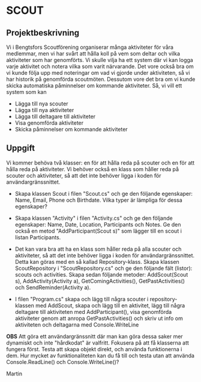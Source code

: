 # SCOUT

## Projektbeskrivning

Vi i Bengtsfors Scoutförening organiserar många aktiviteter för våra medlemmar, men vi har svårt att hålla koll på vem som deltar och vilka aktiviteter som har genomförts. Vi skulle vilja ha ett system där vi kan logga varje aktivitet och notera vilka som varit närvarande. Det vore också bra om vi kunde följa upp med noteringar om vad vi gjorde under aktiviteten, så vi har historik på genomförda scoutmöten. Dessutom vore det bra om vi kunde skicka automatiska påminnelser om kommande aktiviteter. Så, vi vill ett system som kan
- Lägga till nya scouter
- Lägga till nya aktiviteter
- Lägga till deltagare till aktiviteter
- Visa genomförda aktiviteter
- Skicka påminnelser om kommande aktiviteter

## Uppgift

Vi kommer behöva två klasser: en för att hålla reda på scouter och en för att hålla reda på aktiviteter. 
Vi behöver också en klass som håller reda på scouter och aktiviteter, så att det inte behöver ligga i koden för användargränssnittet.

* Skapa klassen Scout i filen "Scout.cs" och ge den följande egenskaper: Name, Email, Phone och Birthdate. Vilka typer är lämpliga för dessa egenskaper? 

* Skapa klassen "Activity" i filen "Activity.cs" och ge den följande egenskaper: Name, Date, Location, Participants och Notes. Ge den också en metod "AddParticipant(Scout s)" som lägger till en scout i listan Participants.

* Det kan vara bra att ha en klass som håller reda på alla scouter och aktiviteter, så att det inte behöver ligga i koden för användargränssnittet. Detta kan göras med en så kallad Repository-klass. Skapa klassen ScoutRepository i "ScoutRepository.cs" och ge den följande fält (listor): scouts och activities. Skapa sedan följande metoder: AddScout(Scout s), AddActivity(Activity a), GetComingActivities(), GetPastActivities() och SendReminder(Activity a).

* I filen "Program.cs" skapa och lägg till några scouter i repository-klassen med AddScout, skapa och lägg till en aktivitet, lägg till några deltagare till aktiviteten med AddParticipant(), visa genomförda aktiviteter genom att anropa GetPastActivities() och skriv ut info om aktiviteten och deltagarna med Console.WriteLine

**OBS** Att göra ett användargränssnitt där man kan göra dessa saker mer dynamiskt och inte "hårdkodat" är valfritt. Fokusera på att få klasserna att fungera först. Testa att skapa objekt direkt, och använda funktionerna i dem. Hur mycket av funktionaliteten kan du få till och testa utan att använda Console.ReadLine() och Console.WriteLine()?

Martin